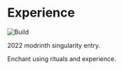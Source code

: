# Experience

![Build](https://github.com/ethanbrews/experience-mod/actions/workflows/build.yml/badge.svg?branch=dev)

2022 modrinth singularity entry.

Enchant using rituals and experience.
